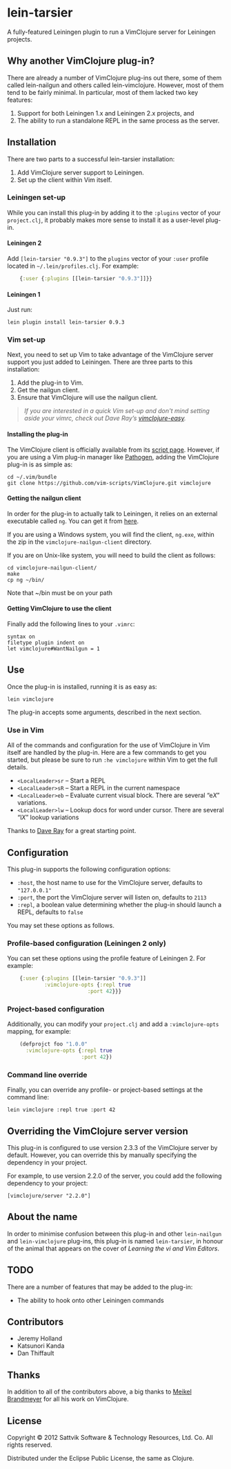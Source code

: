 # lein-tarsier

A fully-featured Leiningen plugin to run a VimClojure server for Leiningen
projects.

## Why another VimClojure plug-in?

There are already a number of VimClojure plug-ins out there, some of them
called lein-nailgun and others called lein-vimclojure.  However, most of them
tend to be fairly minimal.  In particular, most of them lacked two key features:

1. Support for both Leiningen 1.x and Leiningen 2.x projects, and
2. The ability to run a standalone REPL in the same process as the server.

## Installation

There are two parts to a successful lein-tarsier installation:

1. Add VimClojure server support to Leiningen.
2. Set up the client within Vim itself.

### Leiningen set-up

While you can install this plug-in by adding it to the `:plugins` vector of
your `project.clj`, it probably makes more sense to install it as a user-level
plug-in.

#### Leiningen 2

Add `[lein-tarsier "0.9.3"]` to the `plugins` vector of your `:user`
profile located in `~/.lein/profiles.clj`.  For example:

```clj
    {:user {:plugins [[lein-tarsier "0.9.3"]]}}
```

#### Leiningen 1

Just run:

    lein plugin install lein-tarsier 0.9.3


### Vim set-up

Next, you need to set up Vim to take advantage of the VimClojure server support
you just added to Leiningen.  There are three parts to this installation:

1. Add the plug-in to Vim.
2. Get the nailgun client.
3. Ensure that VimClojure will use the nailgun client.

> _If you are interested in a quick Vim set-up and don't mind setting aside your
> vimrc, check out Dave Ray’s [vimclojure-easy][easy]._

[easy]: https://github.com/daveray/vimclojure-easy "VimClojure - Easy Peasy Lemon Squeezy"

#### Installing the plug-in

The VimClojure client is officially available from its [script
page][vimscript].  However, if you are using a Vim plug-in manager like
[Pathogen][pathogen], adding the VimClojure plug-in is as simple as:

    cd ~/.vim/bundle
    git clone https://github.com/vim-scripts/VimClojure.git vimclojure

[vimscript]: http://www.vim.org/scripts/script.php?script_id=2501 "VimClojure on vim.org"
[pathogen]: https://github.com/tpope/vim-pathogen "Tim Pope's excellent vim-pathogen"

#### Getting the nailgun client

In order for the plug-in to actually talk to Leiningen, it relies on an
external executable called `ng`.  You can get it from [here][ngzip].

If you are using a Windows system, you will find the client, `ng.exe`, within
the zip in the `vimclojure-nailgun-client` directory.

If you are on Unix-like system, you will need to build the client as follows:

    cd vimclojure-nailgun-client/
    make
    cp ng ~/bin/

Note that ~/bin must be on your path

[ngzip]: http://kotka.de/projects/vimclojure/vimclojure-nailgun-client-2.3.0.zip "vimclojure-nailgun-client-2.3.0.zip"

#### Getting VimClojure to use the client

Finally add the following lines to your `.vimrc`:

    syntax on
    filetype plugin indent on
    let vimclojure#WantNailgun = 1

## Use

Once the plug-in is installed, running it is as easy as:

    lein vimclojure

The plug-in accepts some arguments, described in the next section.

### Use in Vim

All of the commands and configuration for the use of VimClojure in Vim itself
are handled by the plug-in. Here are a few commands to get you started, but
please be sure to run `:he vimclojure` within Vim to get the full details.

 * `<LocalLeader>sr` – Start a REPL
 * `<LocalLeader>sR` – Start a REPL in the current namespace
 * `<LocalLeader>eb` – Evaluate current visual block. There are several “e*X*” variations.
 * `<LocalLeader>lw` – Lookup docs for word under cursor. There are several “l*X*” lookup variations

Thanks to [Dave Ray][tame] for a great starting point.

[tame]: http://blog.darevay.com/2010/10/how-i-tamed-vimclojure/ "How I Tamed VimClojure"

## Configuration

This plug-in supports the following configuration options:

* `:host`, the host name to use for the VimClojure server, defaults to
  `"127.0.0.1"`
* `:port`, the port the VimClojure server will listen on, defaults to `2113`
* `:repl`, a boolean value determining whether the plug-in should launch a
  REPL, defaults to `false`

You may set these options as follows.

### Profile-based configuration (Leiningen 2 only)

You can set these options using the profile feature of Leiningen 2.  For
example:

```clj
    {:user {:plugins [[lein-tarsier "0.9.3"]]
            :vimclojure-opts {:repl true
	                      :port 42}}}
```

### Project-based configuration

Additionally, you can modify your `project.clj` and add a `:vimclojure-opts`
mapping, for example:

```clj
    (defprojct foo "1.0.0"
      :vimclojure-opts {:repl true
                        :port 42})
```

### Command line override

Finally, you can override any profile- or project-based settings at the command line:

    lein vimclojure :repl true :port 42

## Overriding the VimClojure server version

This plug-in is configured to use version 2.3.3 of the VimClojure server by
default.  However, you can override this by manually specifying the dependency
in your project.

For example, to use version 2.2.0 of the server, you could add the following
dependency to your project:

    [vimclojure/server "2.2.0"]

## About the name

In order to minimise confusion between this plug-in and other `lein-nailgun`
and `lein-vimclojure` plug-ins, this plug-in is named `lein-tarsier`, in honour
of the animal that appears on the cover of _Learning the vi and Vim Editors_.

## TODO

There are a number of features that may be added to the plug-in:

* The ability to hook onto other Leiningen commands

## Contributors

* Jeremy Holland
* Katsunori Kanda
* Dan Thiffault

## Thanks

In addition to all of the contributors above, a big thanks to [Meikel
Brandmeyer][mb] for all his work on VimClojure.

[mb]: http://kotka.de/ "Software – Made in Germany"

## License

Copyright © 2012 Sattvik Software & Technology Resources, Ltd. Co.
All rights reserved.

Distributed under the Eclipse Public License, the same as Clojure.
